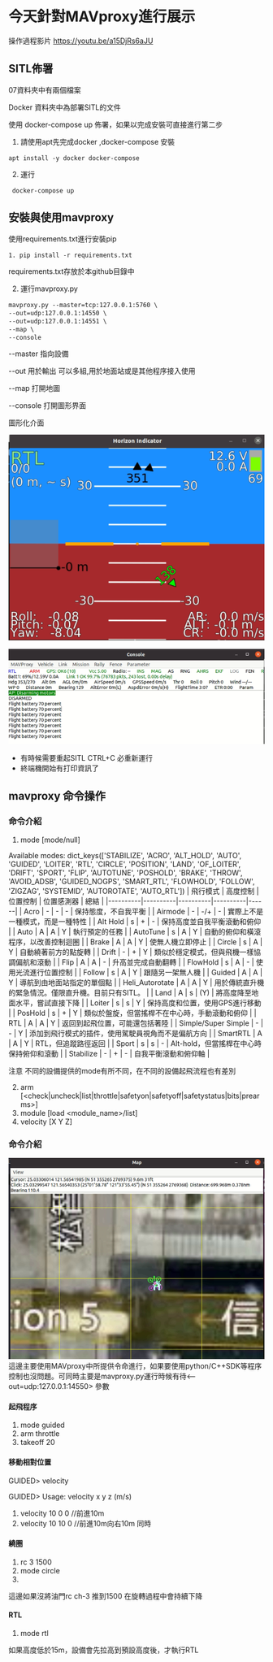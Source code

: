 # 今天針對MAVproxy進行展示

操作過程影片 https://youtu.be/a15DjRs6aJU

## SITL佈署

 07資料夾中有兩個檔案
 
 Docker 資料夾中為部署SITL的文件
 
 使用 docker-compose up 佈署，如果以完成安裝可直接進行第二步
 
 1. 請使用apt先完成docker ,docker-compose 安裝
 ```
 apt install -y docker docker-compose
 ```
2. 運行
```
 docker-compose up 
```

## 安裝與使用mavproxy
 使用requirements.txt進行安裝pip
 ```
 1. pip install -r requirements.txt 
 ```
 
requirements.txt存放於本github目錄中

 2. 運行mavproxy.py
 ```
 mavproxy.py --master=tcp:127.0.0.1:5760 \
 --out=udp:127.0.0.1:14550 \
 --out=udp:127.0.0.1:14551 \
 --map \
 --console 
 ```

 --master 指向設備
 
 --out 用於輸出 可以多組,用於地面站或是其他程序接入使用
 
 --map 打開地圖
 
 --console 打開圖形界面
 
圖形化介面

![](https://github.com/Oliver0804/mavlink_tutorial/blob/main/07/pic/%E6%88%AA%E5%9C%96%202023-05-31%20%E4%B8%8B%E5%8D%881.23.34.png)

![](https://github.com/Oliver0804/mavlink_tutorial/blob/main/07/pic/%E6%88%AA%E5%9C%96%202023-05-31%20%E4%B8%8B%E5%8D%881.23.56.png)


 - 有時候需要重起SITL CTRL+C 必重新運行
 -  終端機開始有打印資訊了


## mavproxy 命令操作
### 命令介紹
1. mode [mode/null]

Available modes:  dict_keys(['STABILIZE', 'ACRO', 'ALT_HOLD', 'AUTO', 'GUIDED', 'LOITER', 'RTL', 'CIRCLE', 'POSITION', 'LAND', 'OF_LOITER', 'DRIFT', 'SPORT', 'FLIP', 'AUTOTUNE', 'POSHOLD', 'BRAKE', 'THROW', 'AVOID_ADSB', 'GUIDED_NOGPS', 'SMART_RTL', 'FLOWHOLD', 'FOLLOW', 'ZIGZAG', 'SYSTEMID', 'AUTOROTATE', 'AUTO_RTL'])
| 飛行模式 | 高度控制 | 位置控制 | 位置感測器 | 總結 |
|----------|----------|----------|----------|------|
| Acro | - | - | - | 保持態度，不自我平衡 |
| Airmode | - | -/+ | - | 實際上不是一種模式，而是一種特性 |
| Alt Hold | s | + | - | 保持高度並自我平衡滾動和俯仰 |
| Auto | A | A | Y | 執行預定的任務 |
| AutoTune | s | A | Y | 自動的俯仰和橫滾程序，以改善控制迴圈 |
| Brake | A | A | Y | 使無人機立即停止 |
| Circle | s | A | Y | 自動繞著前方的點旋轉 |
| Drift | - | + | Y | 類似於穩定模式，但與飛機一樣協調偏航和滾動 |
| Flip | A | A | - | 升高並完成自動翻轉 |
| FlowHold | s | A | - | 使用光流進行位置控制 |
| Follow | s | A | Y | 跟隨另一架無人機 |
| Guided | A | A | Y | 導航到由地面站指定的單個點 |
| Heli_Autorotate | A | A | Y | 用於傳統直升機的緊急情況。僅限直升機。目前只有SITL。 |
| Land | A | s | (Y) | 將高度降至地面水平，嘗試直接下降 |
| Loiter | s | s | Y | 保持高度和位置，使用GPS進行移動 |
| PosHold | s | + | Y | 類似於盤旋，但當搖桿不在中心時，手動滾動和俯仰 |
| RTL | A | A | Y | 返回到起飛位置，可能還包括著陸 |
| Simple/Super Simple | - | - | Y | 添加到飛行模式的插件，使用駕駛員視角而不是偏航方向 |
| SmartRTL | A | A | Y | RTL，但追蹤路徑返回 |
| Sport | s | s | - | Alt-hold，但當搖桿在中心時保持俯仰和滾動 |
| Stabilize | - | + | - | 自我平衡滾動和俯仰軸 |

注意 不同的設備提供的mode有所不同，在不同的設備起飛流程也有差別

2. arm [<check|uncheck|list|throttle|safetyon|safetyoff|safetystatus|bits|prearms>]
3. module [load <module_name>/list]
4. velocity [X Y Z]

### 命令介紹
![](https://github.com/Oliver0804/mavlink_tutorial/blob/main/07/pic/%E6%88%AA%E5%9C%96%202023-05-31%20%E4%B8%8B%E5%8D%881.24.19.png)
這邊主要使用MAVproxy中所提供令命進行，如果要使用python/C++SDK等程序控制也沒問題。可同時主要是mavproxy.py運行時候有待<--out=udp:127.0.0.1:14550> 參數

#### 起飛程序
1. mode guided
2. arm throttle
3. takeoff 20
#### 移動相對位置
GUIDED> velocity

GUIDED> Usage: velocity x y z (m/s)

1. velocity 10 0 0 //前進10m
2. velocity 10 10 0 //前進10m向右10m 同時

#### 繞圈
1. rc 3 1500
2. mode circle
3. 
這邊如果沒將油門rc ch-3 推到1500 在旋轉過程中會持續下降

#### RTL
1. mode rtl

如果高度低於15m，設備會先拉高到預設高度後，才執行RTL


